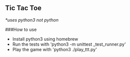Tic Tac Toe
-----------
_*uses python3 not python_

###How to use
- Install python3 using homebrew
- Run the tests with 'python3 -m unittest _test_runner.py'
- Play the game with 'python3 ./play_ttt.py'